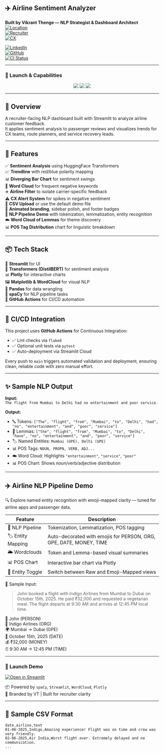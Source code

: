 ## ✈️ Airline Sentiment Analyzer

**Built by Vikrant Thenge — NLP Strategist & Dashboard Architect**  
[![Location](https://img.shields.io/badge/Mumbai-based-6c757d?logo=googlemaps)](https://www.google.com/maps/place/Mumbai)  
[![Recruiter](https://img.shields.io/badge/Recruiter-Facing-0078D4?logo=target)](https://www.linkedin.com/in/vthenge)  
[![CX](https://img.shields.io/badge/CX-Intelligence-00C853?logo=insights)](https://sentiment-analyzer-vikrant.streamlit.app)

[![LinkedIn](https://img.shields.io/badge/LinkedIn-vthenge-blue?logo=linkedin)](https://www.linkedin.com/in/vthenge)  
[![GitHub](https://img.shields.io/badge/GitHub-vikrantthenge-black?logo=github)](https://github.com/vikrantthenge)  
[![CI Status](https://github.com/Vikrantthenge/sentiment-Analyzer/actions/workflows/sentiment.ci.yml/badge.svg)](https://github.com/Vikrantthenge/sentiment-Analyzer/actions/workflows/sentiment.ci.yml)

---

### 🚀 Launch & Capabilities

<p align="center">
  <a href="https://sentiment-analyzer-vikrant.streamlit.app"><img src="https://img.shields.io/badge/Live%20App-Launch-green?style=for-the-badge&logo=streamlit"></a>
  <img src="https://img.shields.io/badge/NLP%20Pipeline-Enabled-blue?style=for-the-badge&logo=spacy">
  <img src="https://img.shields.io/badge/Visual%20Insights-WordCloud%20%26%20POS-orange?style=for-the-badge&logo=plotly">
</p>

---

## 🧠 Overview

A recruiter-facing NLP dashboard built with Streamlit to analyze airline customer feedback.  
It applies sentiment analysis to passenger reviews and visualizes trends for CX teams, route planners, and service recovery leads.

---

## 🚀 Features

✅ **Sentiment Analysis** using HuggingFace Transformers  
📈 **Trendline** with red/blue polarity mapping  
📊 **Diverging Bar Chart** for sentiment swings  
🧠 **Word Cloud** for frequent negative keywords  
✈️ **Airline Filter** to isolate carrier-specific feedback  
⚠️ **CX Alert System** for spikes in negative sentiment  
📁 **CSV Upload** or use the default demo file  
🎨 **Animated branding**, sidebar polish, and footer badges  
🧬 **NLP Pipeline Demo** with tokenization, lemmatization, entity recognition  
☁️ **Word Cloud of Lemmas** for theme discovery  
📊 **POS Tag Distribution** chart for linguistic breakdown

---

## 📦 Tech Stack

🧩 **Streamlit** for UI  
🤖 **Transformers (DistilBERT)** for sentiment analysis  
📊 **Plotly** for interactive charts  
🖼️ **Matplotlib & WordCloud** for visual NLP  
📐 **Pandas** for data wrangling  
🧬 **spaCy** for NLP pipeline tasks  
🔄 **GitHub Actions** for CI/CD automation

---

## 🔄 CI/CD Integration

This project uses **GitHub Actions** for Continuous Integration:

- ✅ Lint checks via `flake8`  
- ✅ Optional unit tests via `pytest`  
- ✅ Auto-deployment via Streamlit Cloud

Every push to `main` triggers automated validation and deployment, ensuring clean, reliable code with zero manual effort.

---

## ✨ Sample NLP Output

**Input:**  
`The flight from Mumbai to Delhi had no entertainment and poor service.`

**Output:**  
- 🔤 Tokens: `["The", "flight", "from", "Mumbai", "to", "Delhi", "had", "no", "entertainment", "and", "poor", "service"]`  
- 🧾 Lemmas: `["the", "flight", "from", "Mumbai", "to", "Delhi", "have", "no", "entertainment", "and", "poor", "service"]`  
- 🏷️ Named Entities: `Mumbai (GPE), Delhi (GPE)`  
- 📊 POS Tags: `NOUN, PROPN, VERB, ADJ...`  
- ☁️ Word Cloud: Highlights `"entertainment"`, `"service"`, `"poor"`  
- 📊 POS Chart: Shows noun/verb/adjective distribution

---

## ✈️ Airline NLP Pipeline Demo

🔍 Explore named entity recognition with emoji-mapped clarity — tuned for airline apps and passenger data.

| Feature | Description |
|--------|-------------|
| 🧬 NLP Pipeline | Tokenization, Lemmatization, POS tagging |
| 🏷️ Entity Mapping | Auto-decorated with emojis for PERSON, ORG, GPE, DATE, MONEY, TIME |
| 🌥️ Wordclouds | Token and Lemma-based visual summaries |
| 📊 POS Chart | Interactive bar chart via Plotly |
| 🔄 Entity Toggle | Switch between Raw and Emoji-Mapped views |

🚀 Sample Input:  
> John booked a flight with Indigo Airlines from Mumbai to Dubai on October 15th, 2025. He paid ₹32,000 and requested a vegetarian meal. The flight departs at 9:30 AM and arrives at 12:45 PM local time.

🧑 John (PERSON)  
🏢 Indigo Airlines (ORG)  
🌍 Mumbai → Dubai (GPE)  
📅 October 15th, 2025 (DATE)  
💰 ₹32,000 (MONEY)  
⏰ 9:30 AM → 12:45 PM (TIME)

---

### 🔗 Launch Demo

[![Open in Streamlit](https://static.streamlit.io/badges/streamlit_badge_black_white.svg)](https://sentiment-analyzer-vikrant.streamlit.app)

📦 Powered by `spaCy`, `Streamlit`, `WordCloud`, `Plotly`  
🧠 Branded by VT | Built for recruiter clarity

---

## 📄 Sample CSV Format

```csv
date,airline,text
01-06-2025,Indigo,Amazing experience! Flight was on time and crew was very friendly.
02-06-2025,Air India,Worst flight ever. Extremely delayed and no communication.
...
